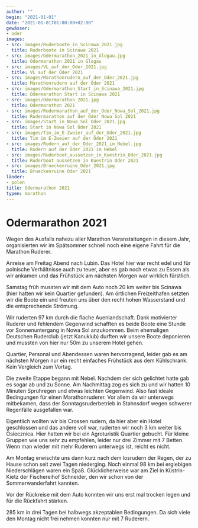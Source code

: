 ```yaml
---
author: ""
begin: "2021-01-01"
date: "2021-01-01T01:00:00+02:00"
gewässer:
- oder
images:
- src: images/Ruderboote_in_Scinawa_2021.jpg
  title: Ruderboote in Scinawa 2021
- src: images/Odermarathon_2021_in_Glogau.jpg
  title: Odermarathon 2021 in Glogau
- src: images/VL_auf_der_Oder_2021.jpg
  title: VL auf der Oder 2021
- src: images/Marathonrudern_auf_der_Oder_2021.jpg
  title: Marathonrudern auf der Oder 2021
- src: images/Odermarathon_Start_in_Scinawa_2021.jpg
  title: Odermarathon Start in Scinawa 2021
- src: images/Odermarathon_2021.jpg
  title: Odermarathon 2021
- src: images/Rudermarathon_auf_der_Oder_Nowa_Sol_2021.jpg
  title: Rudermarathon auf der Oder Nowa Sol 2021
- src: images/Start_in_Nowa_Sol_Oder_2021.jpg
  title: Start in Nowa Sol Oder 2021
- src: images/Tim_im_E-Zweier_auf_der_Oder_2021.jpg
  title: Tim im E-Zweier auf der Oder 2021
- src: images/Rudern_auf_der_Oder_2021_im_Nebel.jpg
  title: Rudern auf der Oder 2021 im Nebel
- src: images/Ruderboot_aussetzen_in_Kuestrin_Oder_2021.jpg
  title: Ruderboot aussetzen in Kuestrin Oder 2021
- src: images/Brueckenruine_Oder_2021.jpg
  title: Brueckenruine Oder 2021
länder:
- polen
title: Odermarathon 2021
typen: marathon
---
```


# Odermarathon 2021


Wegen des Ausfalls nahezu aller Marathon Veranstaltungen in diesem Jahr, organisierten wir im Spätsommer schnell noch eine eigene Fahrt für die Marathon Ruderer.

Anreise am Freitag Abend nach Lubin. Das Hotel hier war recht edel und für polnische Verhältnisse auch zu teuer, aber es gab noch etwas zu Essen als wir ankamen und das Frühstück am nächsten Morgen war wirklich fürstlich.

Samstag früh mussten wir mit dem Auto noch 20 km weiter bis Scinawa (hier hatten wir kein Quartier gefunden). Am örtlichen Freizeithafen setzten wir die Boote ein und freuten uns über den recht hohen Wasserstand und die entsprechende Strömung.

Wir ruderten 97 km durch die flache Auenlandschaft. Dank motivierter Ruderer und fehlendem Gegenwind schafften es beide Boote eine Stunde vor Sonnenuntergang in Nowa Sol anzukommen. Beim ehemaligen Deutschen Ruderclub (jetzt Kanuklub) durften wir unsere Boote deponieren und mussten von hier nur 50m zu unserem Hotel gehen.

Quartier, Personal und Abendessen waren hervorragend, leider gab es am nächsten Morgen nur ein recht einfaches Frühstück aus dem Kühlschrank. Kein Vergleich zum Vortag.

Die zweite Etappe begann mit Nebel. Nachdem der sich gelichtet hatte gab es sogar ab und zu Sonne. Am Nachmittag zog es sich zu und wir hatten 10 Minuten Sprühregen und etwas leichten Gegenwind. Also fast ideale Bedingungen für einen Marathonruderer. Vor allem da wir unterwegs mitbekamen, dass der Sonntagsruderbetrieb in Stahnsdorf wegen schwerer Regenfälle ausgefallen war.

Eigentlich wollten wir bis Crossen rudern, da hier aber ein Hotel geschlossen und das andere voll war, ruderten wir noch 3 km weiter bis Osiecznica. Hier hatten wir bei ein Agroturistik Quartier gebucht. Für kleine Gruppen wie uns sehr zu empfehlen, leider nur drei Zimmer mit 7 Betten. Wenn man wieder mit mehr Ruderern unterwegs ist, reicht es nicht.

Am Montag erwischte uns dann kurz nach dem losrudern der Regen, der zu Hause schon seit zwei Tagen niederging. Noch einmal 98 km bei ergiebigen Niederschlägen waren ein Spaß. Glücklicherweise war am Ziel in Küstrin-Kietz der Fischereihof Schneider, den wir schon von der Sommerwanderfahrt kannten.

Vor der Rückreise mit dem Auto konnten wir uns erst mal trocken legen und für die Rückfahrt stärken.

285 km in drei Tagen bei halbwegs akzeptablen Bedingungen. Da sich viele den Montag nicht frei nehmen konnten nur mit 7 Ruderern.
